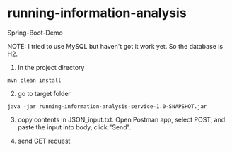 # running-information-analysis
Spring-Boot-Demo

NOTE: I tried to use MySQL but haven't got it work yet. So the database is H2.

1. In the project directory
```
mvn clean install
```

2. go to target folder
```
java -jar running-information-analysis-service-1.0-SNAPSHOT.jar
```

3. copy contents in JSON_input.txt. Open Postman app, select POST, and paste the input into body, click "Send".

4. send GET request

